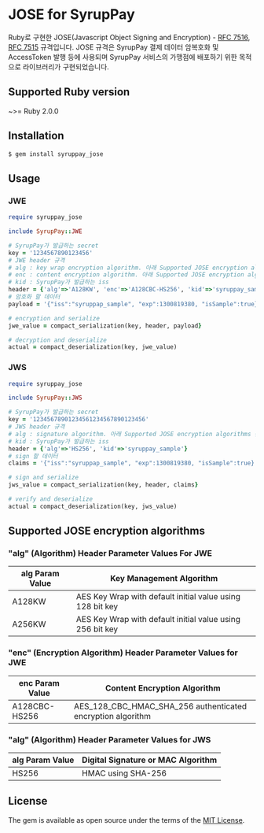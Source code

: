 # JOSE for SyrupPay

Ruby로 구현한 JOSE(Javascript Object Signing and Encryption) - [RFC 7516](https://tools.ietf.org/html/rfc7516), [RFC 7515](https://tools.ietf.org/html/rfc7515) 규격입니다. 
JOSE 규격은 SyrupPay 결제 데이터 암복호화 및 AccessToken 발행 등에 사용되며 SyrupPay 서비스의 가맹점에 배포하기 위한 목적으로 라이브러리가 구현되었습니다.

## Supported Ruby version
~>= Ruby 2.0.0

## Installation

```ruby
$ gem install syruppay_jose
```

## Usage

### JWE
```ruby
require syruppay_jose

include SyrupPay::JWE

# SyrupPay가 발급하는 secret
key = '1234567890123456'
# JWE header 규격
# alg : key wrap encryption algorithm. 아래 Supported JOSE encryption algorithms 참조
# enc : content encryption algorithm. 아래 Supported JOSE encryption algorithms 참조
# kid : SyrupPay가 발급하는 iss
header = {'alg'=>'A128KW', 'enc'=>'A128CBC-HS256', 'kid'=>'syruppay_sample'}
# 암호화 할 데이터
payload = '{"iss":"syruppap_sample", "exp":1300819380, "isSample":true}'

# encryption and serialize
jwe_value = compact_serialization(key, header, payload}

# decryption and deserialize
actual = compact_deserialization(key, jwe_value)
```

### JWS
```ruby
require syruppay_jose

include SyrupPay::JWS

# SyrupPay가 발급하는 secret
key = '12345678901234561234567890123456'
# JWS header 규격
# alg : signature algorithm. 아래 Supported JOSE encryption algorithms 참조
# kid : SyrupPay가 발급하는 iss
header = {'alg'=>'HS256', 'kid'=>'syruppay_sample'}
# sign 할 데이터
claims = '{"iss":"syruppap_sample", "exp":1300819380, "isSample":true}' # 

# sign and serialize
jws_value = compact_serialization(key, header, claims}

# verify and deserialize
actual = compact_deserialization(key, jws_value)
```

## Supported JOSE encryption algorithms

### "alg" (Algorithm) Header Parameter Values For JWE
alg Param Value|Key Management Algorithm
------|------
A128KW|AES Key Wrap with default initial value using 128 bit key
A256KW|AES Key Wrap with default initial value using 256 bit key

### "enc" (Encryption Algorithm) Header Parameter Values for JWE
enc Param Value|Content Encryption Algorithm
-------------|------
A128CBC-HS256|AES_128_CBC_HMAC_SHA_256 authenticated encryption algorithm

### "alg" (Algorithm) Header Parameter Values for JWS
alg Param Value|Digital Signature or MAC Algorithm
-----|-------
HS256|HMAC using SHA-256

## License

The gem is available as open source under the terms of the [MIT License](http://opensource.org/licenses/MIT).

